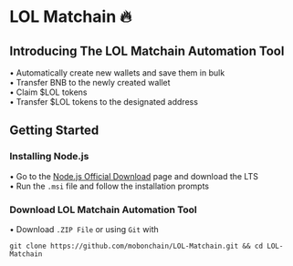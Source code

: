 # LOL Matchain :fire:

## Introducing The LOL Matchain Automation Tool
• Automatically create new wallets and save them in bulk  
• Transfer BNB to the newly created wallet  
• Claim $LOL tokens  
• Transfer $LOL tokens to the designated address

## Getting Started
### Installing Node.js
• Go to the [Node.js Official Download](https://nodejs.org/en) page and download the LTS  
• Run the `.msi` file and follow the installation prompts  

### Download LOL Matchain Automation Tool 

• Download `.ZIP File` or using `Git` with  
```
git clone https://github.com/mobonchain/LOL-Matchain.git && cd LOL-Matchain

